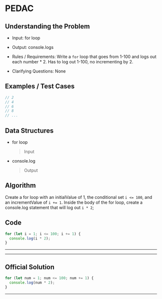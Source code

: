 # PEDAC

## Understanding the Problem

- Input:
  for loop

- Output:
  console.logs

- Rules / Requirements:
  Write a `for` loop that goes from 1-100 and logs out each number \* 2.
  Has to log out 1-100, no incrementing by 2.
- Clarifying Questions:
  None

## Examples / Test Cases

```js
// 2
// 4
// 6
// 8
// ...
```

## Data Structures

- for loop

  > Input

- console.log
  > Output

## Algorithm

Create a for loop with an initialValue of 1, the conditional set `i <= 100`, and an incrementValue of `i += 1`.
Inside the body of the for loop, create a console.log statement that will log out `i * 2`;

## Code

```js
for (let i = 1; i <= 100; i += 1) {
  console.log(i * 2);
}
```

---

---

## Official Solution

```js
for (let num = 1; num <= 100; num += 1) {
  console.log(num * 2);
}
```

---
